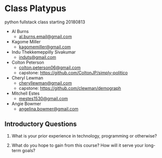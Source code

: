 # Class Platypus
 python fullstack class starting 20180813 

- Al Burns
    - al.burns.email@gmail.com
- Kagome Miller
    - kagomemiller@gmail.com
- Indu Thekkemeppilly Sivakumar
    - induts@gmail.com
- Colton Peterson
    - colton.peterson06@gmail.com
    - capstone: https://github.com/ColtonJP/simply-politico
- Cheryl Lewman
    - cheryllewman@gmail.com
    - capstone: https://github.com/clewman/demograph
- Mitchell Estes
    - mestes1530@gmail.com
- Angie Bowmer
    - angelina.bowmer@gmail.com




## Introductory Questions

1. What is your prior experience in technology, programming or otherwise?

2. What do you hope to gain from this course? How will it serve your long-term goals?








